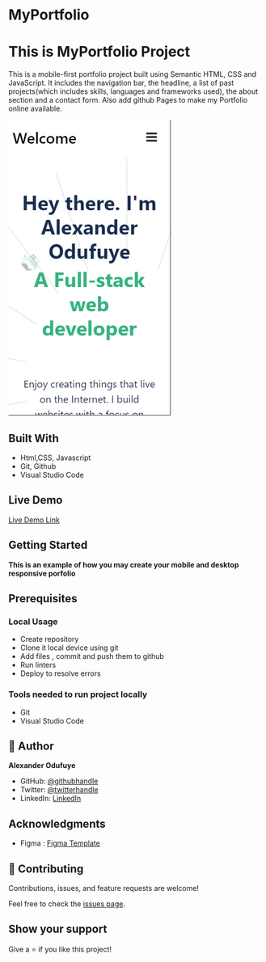 # MyPortfolio
# This is MyPortfolio Project

   This is a mobile-first portfolio project built using Semantic HTML, CSS and JavaScript. It includes the navigation bar, the headline, a list of past projects(which includes skills, languages and frameworks used), the about section and a contact form.
   Also add github Pages to make my Portfolio online available.


  

  ![screenshot](./Images/newPort.png)
  
  ## Built With

- Html,CSS, Javascript
- Git, Github
- Visual Studio Code

## Live Demo

[Live Demo Link](https://alexander-cool-portfolio.netlify.app/)



## Getting Started

**This is an example of how you may create your mobile and desktop responsive porfolio**

## Prerequisites

### Local Usage
- Create repository
- Clone it local device using git
- Add files , commit and push them to github
- Run linters 
- Deploy to resolve errors

### Tools needed to run project locally
- Git
- Visual Studio Code


## 👤 Author
**Alexander Odufuye**

- GitHub: [@githubhandle](https://github.com/alexander16108)
- Twitter: [@twitterhandle](https://twitter.com/alexander-mayowa)
- LinkedIn: [LinkedIn](https://www.linkedin.com/in/codingrex/)


## Acknowledgments

- Figma : [Figma Template](https://www.figma.com/file/l7SqJ3ZfkAKih9sFxvWSR4/Microverse-Student-Project-1?node-id=1%3A468)


## 🤝 Contributing

Contributions, issues, and feature requests are welcome!

Feel free to check the [issues page](https://github.com/alexander16108/Portfolio/issues).



## Show your support

Give a ⭐️ if you like this project!
